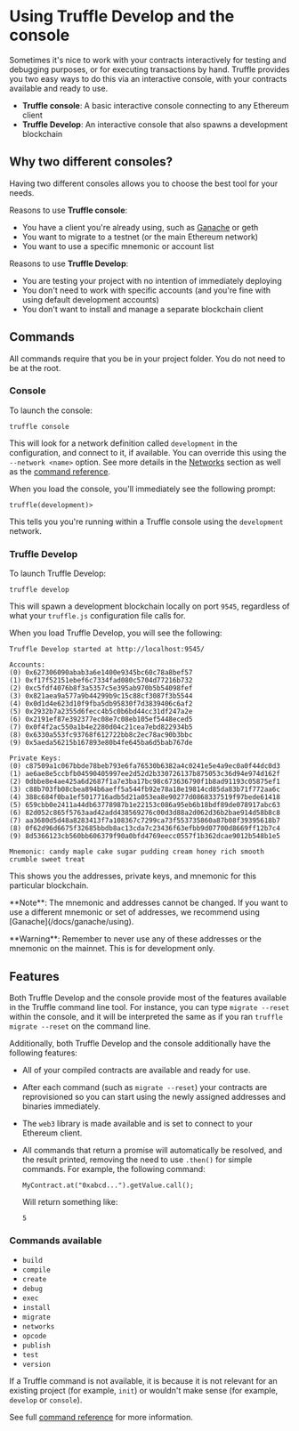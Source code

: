 # Using Truffle Develop and the console

Sometimes it's nice to work with your contracts interactively for testing and debugging purposes, or for executing transactions by hand. Truffle provides you two easy ways to do this via an interactive console, with your contracts available and ready to use.

* **Truffle console**: A basic interactive console connecting to any Ethereum client
* **Truffle Develop**: An interactive console that also spawns a development blockchain

## Why two different consoles?

Having two different consoles allows you to choose the best tool for your needs.

Reasons to use **Truffle console**:

* You have a client you're already using, such as [Ganache](/docs/ganache/using) or geth
* You want to migrate to a testnet (or the main Ethereum network)
* You want to use a specific mnemonic or account list

Reasons to use **Truffle Develop**:

* You are testing your project with no intention of immediately deploying
* You don't need to work with specific accounts (and you're fine with using default development accounts)
* You don't want to install and manage a separate blockchain client

## Commands

All commands require that you be in your project folder. You do not need to be at the root.

### Console

To launch the console:

```shell
truffle console
```

This will look for a network definition called `development` in the configuration, and connect to it, if available. You can override this using the `--network <name>` option. See more details in the [Networks](/docs/advanced/networks) section as well as the [command reference](/docs/advanced/commands).

When you load the console, you'll immediately see the following prompt:

```shell
truffle(development)>
```

This tells you you're running within a Truffle console using the `development` network.

### Truffle Develop

To launch Truffle Develop:

```shell
truffle develop
```

This will spawn a development blockchain locally on port `9545`, regardless of what your `truffle.js` configuration file calls for.

When you load Truffle Develop, you will see the following:

```shell
Truffle Develop started at http://localhost:9545/

Accounts:
(0) 0x627306090abab3a6e1400e9345bc60c78a8bef57
(1) 0xf17f52151ebef6c7334fad080c5704d77216b732
(2) 0xc5fdf4076b8f3a5357c5e395ab970b5b54098fef
(3) 0x821aea9a577a9b44299b9c15c88cf3087f3b5544
(4) 0x0d1d4e623d10f9fba5db95830f7d3839406c6af2
(5) 0x2932b7a2355d6fecc4b5c0b6bd44cc31df247a2e
(6) 0x2191ef87e392377ec08e7c08eb105ef5448eced5
(7) 0x0f4f2ac550a1b4e2280d04c21cea7ebd822934b5
(8) 0x6330a553fc93768f612722bb8c2ec78ac90b3bbc
(9) 0x5aeda56215b167893e80b4fe645ba6d5bab767de

Private Keys:
(0) c87509a1c067bbde78beb793e6fa76530b6382a4c0241e5e4a9ec0a0f44dc0d3
(1) ae6ae8e5ccbfb04590405997ee2d52d2b330726137b875053c36d94e974d162f
(2) 0dbbe8e4ae425a6d2687f1a7e3ba17bc98c673636790f1b8ad91193c05875ef1
(3) c88b703fb08cbea894b6aeff5a544fb92e78a18e19814cd85da83b71f772aa6c
(4) 388c684f0ba1ef5017716adb5d21a053ea8e90277d0868337519f97bede61418
(5) 659cbb0e2411a44db63778987b1e22153c086a95eb6b18bdf89de078917abc63
(6) 82d052c865f5763aad42add438569276c00d3d88a2d062d36b2bae914d58b8c8
(7) aa3680d5d48a8283413f7a108367c7299ca73f553735860a87b08f39395618b7
(8) 0f62d96d6675f32685bbdb8ac13cda7c23436f63efbb9d07700d8669ff12b7c4
(9) 8d5366123cb560bb606379f90a0bfd4769eecc0557f1b362dcae9012b548b1e5

Mnemonic: candy maple cake sugar pudding cream honey rich smooth crumble sweet treat
```

This shows you the addresses, private keys, and mnemonic for this particular blockchain.

<p class="alert alert-info">
**Note**: The mnemonic and addresses cannot be changed. If you want to use a different mnemonic or set of addresses, we recommend using [Ganache](/docs/ganache/using).
</p>

<p class="alert alert-danger">
**Warning**: Remember to never use any of these addresses or the mnemonic on the mainnet. This is for development only.
</p>


## Features

Both Truffle Develop and the console provide most of the features available in the Truffle command line tool. For instance, you can type `migrate --reset` within the console, and it will be interpreted the same as if you ran `truffle migrate --reset` on the command line.

Additionally, both Truffle Develop and the console additionally have the following features:

* All of your compiled contracts are available and ready for use.
* After each command (such as `migrate --reset`) your contracts are reprovisioned so you can start using the newly assigned addresses and binaries immediately.
* The `web3` library is made available and is set to connect to your Ethereum client.
* All commands that return a promise will automatically be resolved, and the result printed, removing the need to use `.then()` for simple commands. For example, the following command:

  ```shell
  MyContract.at("0xabcd...").getValue.call();
  ```

  Will return something like:

  ```shell
  5
  ```

### Commands available

* `build`
* `compile`
* `create`
* `debug`
* `exec`
* `install`
* `migrate`
* `networks`
* `opcode`
* `publish`
* `test`
* `version`

If a Truffle command is not available, it is because it is not relevant for an existing project (for example, `init`) or wouldn't make sense (for example, `develop` or `console`).

See full [command reference](/docs/advanced/commands) for more information.
